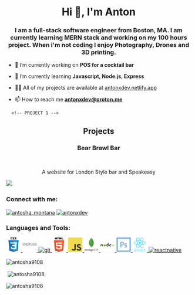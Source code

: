 <!-- INTRO -->

<h1 align="center">Hi 👋, I'm Anton</h1>
<h3 align="center">I am a full-stack software engineer from Boston, MA. I am currently learning MERN stack and working on my 100 hours project. When i'm not coding I enjoy Photography, Drones and 3D printing.</h3>

- 🔭 I’m currently working on **POS for a cocktail bar**

- 🌱 I’m currently learning **Javascript, Node.js, Express**

- 👨‍💻 All of my projects are available at [antonxdev.netlify.app](antonxdev.netlify.app)

- 📫 How to reach me **antonxdev@proton.me**




<!-- PROJECTS -->
      <!-- PROJECT 1 -->
<h2 align="center">Projects </h2>
<h3 align="center" color="white">Bear Brawl Bar</h2>
      <br>
 <p align="center">
  A website for London Style bar and Speakeasy
  </p>
  
  <img src="https://user-images.githubusercontent.com/67973604/180502373-dc69ad08-a54e-4816-9ef2-3edc5ce5f474.gif" />





  <!-- SOCIALS AND LINKS -->
<h3 align="left">Connect with me:</h3>
<p align="left">
<a href="https://twitter.com/antosha_montana" target="blank"><img align="center" src="https://raw.githubusercontent.com/rahuldkjain/github-profile-readme-generator/master/src/images/icons/Social/twitter.svg" alt="antosha_montana" height="30" width="40" /></a>
<a href="https://linkedin.com/in/antonxdev" target="blank"><img align="center" src="https://raw.githubusercontent.com/rahuldkjain/github-profile-readme-generator/master/src/images/icons/Social/linked-in-alt.svg" alt="antonxdev" height="30" width="40" /></a>
</p>

<!-- LANGUAGES AND TOOLS -->
<h3 align="left">Languages and Tools:</h3>
<p align="left"> <a href="https://www.w3schools.com/css/" target="_blank" rel="noreferrer"> <img src="https://raw.githubusercontent.com/devicons/devicon/master/icons/css3/css3-original-wordmark.svg" alt="css3" width="40" height="40"/> </a> <a href="https://expressjs.com" target="_blank" rel="noreferrer"> <img src="https://raw.githubusercontent.com/devicons/devicon/master/icons/express/express-original-wordmark.svg" alt="express" width="40" height="40"/> </a> <a href="https://git-scm.com/" target="_blank" rel="noreferrer"> <img src="https://www.vectorlogo.zone/logos/git-scm/git-scm-icon.svg" alt="git" width="40" height="40"/> </a> <a href="https://www.w3.org/html/" target="_blank" rel="noreferrer"> <img src="https://raw.githubusercontent.com/devicons/devicon/master/icons/html5/html5-original-wordmark.svg" alt="html5" width="40" height="40"/> </a> <a href="https://developer.mozilla.org/en-US/docs/Web/JavaScript" target="_blank" rel="noreferrer"> <img src="https://raw.githubusercontent.com/devicons/devicon/master/icons/javascript/javascript-original.svg" alt="javascript" width="40" height="40"/> </a> <a href="https://www.mongodb.com/" target="_blank" rel="noreferrer"> <img src="https://raw.githubusercontent.com/devicons/devicon/master/icons/mongodb/mongodb-original-wordmark.svg" alt="mongodb" width="40" height="40"/> </a> <a href="https://nodejs.org" target="_blank" rel="noreferrer"> <img src="https://raw.githubusercontent.com/devicons/devicon/master/icons/nodejs/nodejs-original-wordmark.svg" alt="nodejs" width="40" height="40"/> </a> <a href="https://www.photoshop.com/en" target="_blank" rel="noreferrer"> <img src="https://raw.githubusercontent.com/devicons/devicon/master/icons/photoshop/photoshop-line.svg" alt="photoshop" width="40" height="40"/> </a> <a href="https://reactjs.org/" target="_blank" rel="noreferrer"> <img src="https://raw.githubusercontent.com/devicons/devicon/master/icons/react/react-original-wordmark.svg" alt="react" width="40" height="40"/> </a> <a href="https://reactnative.dev/" target="_blank" rel="noreferrer"> <img src="https://reactnative.dev/img/header_logo.svg" alt="reactnative" width="40" height="40"/> </a> </p>



<!-- WIDGETS -->
<p><img align="center" src="https://github-readme-stats.vercel.app/api/top-langs?username=antosha9108&show_icons=true&theme=dark&title_color=ff4013&text_color=ffffff&locale=en&layout=compact" alt="antosha9108" /></p>

<p>&nbsp;<img align="center" src="https://github-readme-stats.vercel.app/api?username=antosha9108&show_icons=true&theme=dark&title_color=ff4013&text_color=ffffff&locale=en" alt="antosha9108" /></p>

<p><img align="center" src="https://github-readme-streak-stats.herokuapp.com/?user=antosha9108&theme=dark" alt="antosha9108" /></p>

